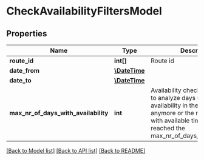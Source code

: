 # CheckAvailabilityFiltersModel

## Properties
Name | Type | Description | Notes
------------ | ------------- | ------------- | -------------
**route_id** | **int[]** | Route id | [optional] 
**date_from** | [**\DateTime**](Date.md) |  | [optional] 
**date_to** | [**\DateTime**](Date.md) |  | [optional] 
**max_nr_of_days_with_availability** | **int** | Availability check will continue to analyze days until there is no availability in the system anymore or the number of days with available time slots has reached the max_nr_of_days_with_availability | [optional] 

[[Back to Model list]](../README.md#documentation-for-models) [[Back to API list]](../README.md#documentation-for-api-endpoints) [[Back to README]](../README.md)


